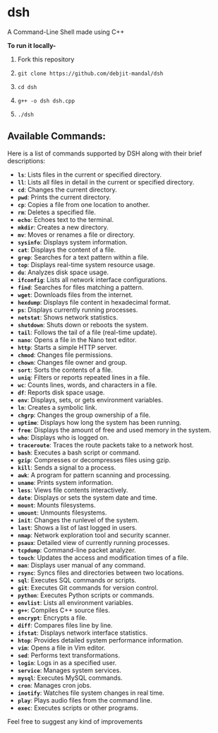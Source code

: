 # dsh
A Command-Line Shell made using C++

**To run it locally-**

1. Fork this repository
   
2. `git clone https://github.com/debjit-mandal/dsh`

3. `cd dsh`

4. `g++ -o dsh dsh.cpp`

5. `./dsh`

## Available Commands:

Here is a list of commands supported by DSH along with their brief descriptions:

- **`ls`**: Lists files in the current or specified directory.
- **`ll`**: Lists all files in detail in the current or specified directory.
- **`cd`**: Changes the current directory.
- **`pwd`**: Prints the current directory.
- **`cp`**: Copies a file from one location to another.
- **`rm`**: Deletes a specified file.
- **`echo`**: Echoes text to the terminal.
- **`mkdir`**: Creates a new directory.
- **`mv`**: Moves or renames a file or directory.
- **`sysinfo`**: Displays system information.
- **`cat`**: Displays the content of a file.
- **`grep`**: Searches for a text pattern within a file.
- **`top`**: Displays real-time system resource usage.
- **`du`**: Analyzes disk space usage.
- **`ifconfig`**: Lists all network interface configurations.
- **`find`**: Searches for files matching a pattern.
- **`wget`**: Downloads files from the internet.
- **`hexdump`**: Displays file content in hexadecimal format.
- **`ps`**: Displays currently running processes.
- **`netstat`**: Shows network statistics.
- **`shutdown`**: Shuts down or reboots the system.
- **`tail`**: Follows the tail of a file (real-time update).
- **`nano`**: Opens a file in the Nano text editor.
- **`http`**: Starts a simple HTTP server.
- **`chmod`**: Changes file permissions.
- **`chown`**: Changes file owner and group.
- **`sort`**: Sorts the contents of a file.
- **`uniq`**: Filters or reports repeated lines in a file.
- **`wc`**: Counts lines, words, and characters in a file.
- **`df`**: Reports disk space usage.
- **`env`**: Displays, sets, or gets environment variables.
- **`ln`**: Creates a symbolic link.
- **`chgrp`**: Changes the group ownership of a file.
- **`uptime`**: Displays how long the system has been running.
- **`free`**: Displays the amount of free and used memory in the system.
- **`who`**: Displays who is logged on.
- **`traceroute`**: Traces the route packets take to a network host.
- **`bash`**: Executes a bash script or command.
- **`gzip`**: Compresses or decompresses files using gzip.
- **`kill`**: Sends a signal to a process.
- **`awk`**: A program for pattern scanning and processing.
- **`uname`**: Prints system information.
- **`less`**: Views file contents interactively.
- **`date`**: Displays or sets the system date and time.
- **`mount`**: Mounts filesystems.
- **`umount`**: Unmounts filesystems.
- **`init`**: Changes the runlevel of the system.
- **`last`**: Shows a list of last logged in users.
- **`nmap`**: Network exploration tool and security scanner.
- **`psaux`**: Detailed view of currently running processes.
- **`tcpdump`**: Command-line packet analyzer.
- **`touch`**: Updates the access and modification times of a file.
- **`man`**: Displays user manual of any command.
- **`rsync`**: Syncs files and directories between two locations.
- **`sql`**: Executes SQL commands or scripts.
- **`git`**: Executes Git commands for version control.
- **`python`**: Executes Python scripts or commands.
- **`envlist`**: Lists all environment variables.
- **`g++`**: Compiles C++ source files.
- **`encrypt`**: Encrypts a file.
- **`diff`**: Compares files line by line.
- **`ifstat`**: Displays network interface statistics.
- **`htop`**: Provides detailed system performance information.
- **`vim`**: Opens a file in Vim editor.
- **`sed`**: Performs text transformations.
- **`login`**: Logs in as a specified user.
- **`service`**: Manages system services.
- **`mysql`**: Executes MySQL commands.
- **`cron`**: Manages cron jobs.
- **`inotify`**: Watches file system changes in real time.
- **`play`**: Plays audio files from the command line.
- **`exec`**: Executes scripts or other programs.

Feel free to suggest any kind of improvements
